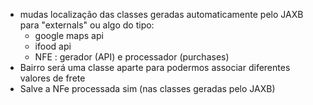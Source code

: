  - mudas localização das classes geradas automaticamente pelo JAXB para "externals" ou algo do tipo:
   - google maps api
   - ifood api
   - NFE : gerador (API) e processador (purchases)
 - Bairro será uma classe aparte para podermos associar diferentes valores de frete
 - Salve a NFe processada sim (nas classes geradas pelo JAXB)
